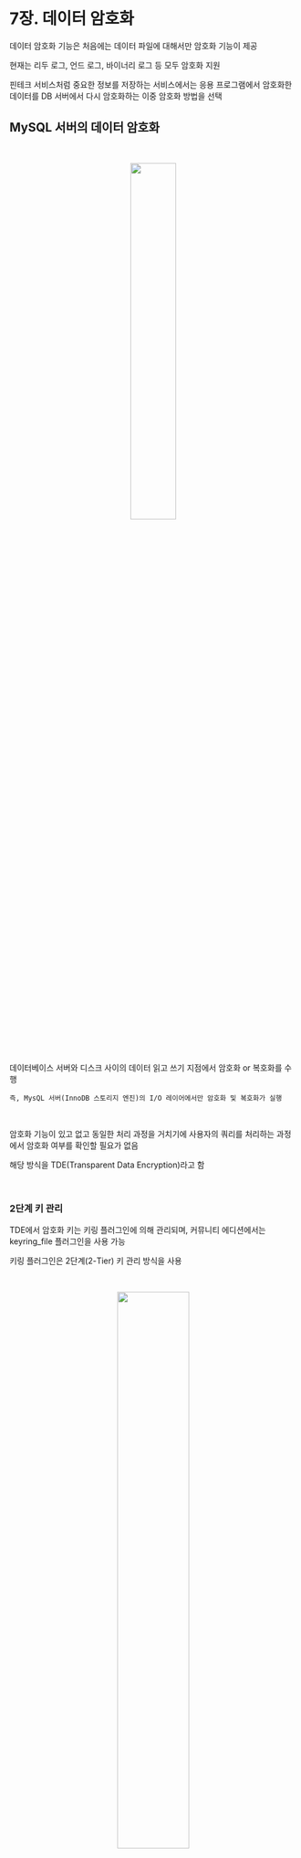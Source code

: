 # 7장. 데이터 암호화

데이터 암호화 기능은 처음에는 데이터 파일에 대해서만 암호화 기능이 제공

현재는 리두 로그, 언드 로그, 바이너리 로그 등 모두 암호화 지원


핀테크 서비스처럼 중요한 정보를 저장하는 서비스에서는 응용 프로그램에서 암호화한 데이터를 DB 서버에서 다시 암호화하는 이중 암호화 방법을 선택

## MySQL 서버의 데이터 암호화

<br>

<p align="center"><img src="./images/7_1.png" width="40%"></p>

데이터베이스 서버와 디스크 사이의 데이터 읽고 쓰기 지점에서 암호화 or 복호화를 수행

`즉, MysQL 서버(InnoDB 스토리지 엔진)의 I/O 레이어에서만 암호화 및 복호화가 실행`

<br>

암호화 기능이 있고 없고 동일한 처리 과정을 거치기에 사용자의 쿼리를 처리하는 과정에서 암호화 여부를 확인할 필요가 없음

해당 방식을 TDE(Transparent Data Encryption)라고 함

<br>

### 2단계 키 관리

TDE에서 암호화 키는 키링 플러그인에 의해 관리되며, 커뮤니티 에디션에서는 keyring_file 플러그인을 사용 가능

키링 플러그인은 2단계(2-Tier) 키 관리 방식을 사용

<br>

<p align="center"><img src="./images/7_2.png" width="50%"></p>

MySQL 서버의 데이터 암호화는 마스터 키와 테이블스페이스 키(프라이빗 키) 두가지 키를 가지고 있음

HashiCorp Vault 같은 외부 키 관리 솔루션(KMS, Key Management Service) 또는 디스크의 파일 플러그인에서 마스터 키를 가져오고, 

암호화된 테이블이 생성될 떄마다 해당 테이블을 위한 임의의 테이블스페이스 키를 발급

그리고 마스터 키를 이용해 테이블스페이스 키를 암호화해서 각 테이블의 데이터 파일 헤더에 저장

```
즉, 

마스터 키 -> 테이블 스페이스 키 암호화

암호화된 테이블스페이스 키 -> 테이블의 데이터 파일 헤더
```

테이블스페이스 키는 외부 노출 X

마스터 키는 외부 노출 가능성 -> 주기적으로 변경

마스터 키를 변경하면 테이블스페이스 키를 복호화 후 새로운 마스터 키로 다시 암호화

<br>

TDE에 지원되는 암호화 알고리즘은 AES 256비트

<br>

### 암호화와 성능

TDE 방식이기에 디스크로부터 한 번 읽은 데이터 페이지는 복호화되어 InnoDB의 버퍼 풀에 적재

`그래서 데이터 페이지가 한 번 메모리에 적재되면 암호화되지 않은 테이블과 동일한 성능`

하지만 존재하지 않는 데이터 페이지를 읽거나 변경된 테이블이 디스크로 다시 동기화될 때 등 복호화, 암호화 지연이 발생

<br>

같은 테이블에 대해 암호화와 압축이 동시에 적용되면?

압축 -> 암호화

이유

- 암호화된 결과문은 압축률이 떨어짐

<br>

### 암호화와 복제

레플리카 서버는 소스 서버의 모든 사용자 데이터를 동기화하기 때문에 실제 데이터 파일도 동일할 것이라 생각할 수 있지만, TDE를 이용한 암호화 사용 시 마스터 키와 테이블스페이스 키는 X

`즉, 소스 서버와 레플리카 서버의 마스터 키와 테이블스페이스 키는 다름`

```
MySQL 레플리케이션은 데이터베이스에서 확장성과 가용성을 향상시키기 위해 사용되는 기술입니다. 

이를 이해하기 위해 먼저 소스 서버와 레플리카 서버에 대해 알아보겠습니다.


소스(Source) 서버:

소스 서버는 트래픽을 받아내는 원본 데이터베이스 서버입니다.

데이터 변경 요청(INSERT, UPDATE, DELETE 등)이 소스 서버로 들어옵니다.

소스 서버의 바이너리 로그에 이벤트가 기록됩니다.


레플리카(Replica) 서버:

레플리카 서버는 소스 서버의 데이터를 복제하는 서버입니다.

복제된 데이터는 읽기 성능 개선, 백업, 데이터 분석, 지리적 분산 등 다양한 목적으로 활용됩니다.

레플리카 서버는 소스 서버의 바이너리 로그를 읽어 데이터를 동기화합니다.


레플리카 서버가 필요한 이유:

읽기 성능 향상: 레플리카 서버를 통해 읽기 요청을 분산시킬 수 있습니다.

백업 및 복구: 레플리카 서버는 소스 서버의 데이터를 백업으로 활용할 수 있습니다.

지리적 분산: 레플리카 서버를 다른 지역에 배치하여 가용성을 높일 수 있습니다.
```

<br>

## keyring_file 플러그인 설치

keyring_file 플러그인은 마스터 키를 디스크의 파일로 관리

TDE 플러그인은 서버가 시작되는 단계에서도 가장 빨리 초기화돼야 함

<br>

## 테이블 암호화

키링 플러그인은 마스터 키를 생성하고 관리하는 부분만 담당하기에 어떤 키링 플러그인을 사용하든 암호화된 테이블을 생성하고 활용하는 방법은 동일

<br>

### 응용 프로그램 암호화와의 비교

응용 프로그램에서 암호화해서 MySQL 서버에 저장한는 경우는 칼럼의 값이 이미 암호화된 것인지 인지 불가

그래서 해당 칼럼은 인덱스를 생성하더라도 인덱스의 기능을 100% 활용 X

범위 검색, 상위 10개 값 등 사용 불가

<br>

### 테이블스페이스 이동

Export & Import 기능이 레코드를 덤프했다가 복구하는 방식보다 훨씬 효율적이며 빠름

TDE 적용 테이블이라면 마스터 키까지 고려

<br>

## 언두 로그 및 리두 로그 암호화

테이블의 데이터 파일 이외의 디스크에 기록되는 경우에는 평문으로 저장되기에 리두 로그, 언두 로그, 복제를 위한 바이너리 로그는 평문으로 저장됨

그래서 리두 로그와 언두 로그를 암호화된 상태로 저장할 수 있게 8.0 버전에서 제공

리두 로그와 언두 로그 데이터 모두 테이블스페이스 키로 암호화(두 로그를 위한 프라이빗 키가 따로 존재)

<br>

## 바이너리 로그 암호화

바이너리 로그는 의도적으로 오랜 시간 보관하는 경우가 있기에 암호화가 중요할 때가 있음

<br>

<p align="center"><img src="./images/7_3.png" width="50%"></p>

